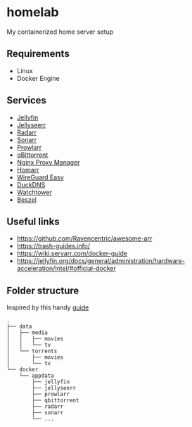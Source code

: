 # homelab

My containerized home server setup

## Requirements

- Linux
- Docker Engine

## Services

- [Jellyfin](https://jellyfin.org/)
- [Jellyseerr](https://github.com/Fallenbagel/jellyseerr)
- [Radarr](https://radarr.video/)
- [Sonarr](https://sonarr.tv/)
- [Prowlarr](https://prowlarr.com/)
- [qBittorrent](https://www.qbittorrent.org/)
- [Nginx Proxy Manager](https://nginxproxymanager.com/)
- [Homarr](https://homarr.dev/)
- [WireGuard Easy](https://github.com/wg-easy/wg-easy)
- [DuckDNS](https://github.com/linuxserver/docker-duckdns)
- [Watchtower](https://containrrr.dev/watchtower/)
- [Beszel](https://beszel.dev/)

## Useful links

- https://github.com/Ravencentric/awesome-arr
- https://trash-guides.info/
- https://wiki.servarr.com/docker-guide
- https://jellyfin.org/docs/general/administration/hardware-acceleration/intel/#official-docker

## Folder structure

Inspired by this handy [guide](https://trash-guides.info/File-and-Folder-Structure/)

```
.
├── data
│   ├── media
│   │   ├── movies
│   │   └── tv
│   └── torrents
│       ├── movies
│       └── tv
└── docker
    └── appdata
        ├── jellyfin
        ├── jellyseerr
        ├── prowlarr
        ├── qbittorrent
        ├── radarr
        ├── sonarr
        └── ...
```
